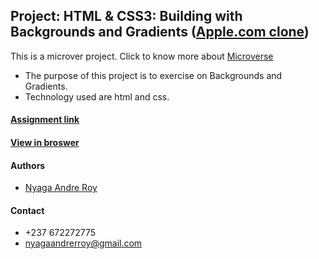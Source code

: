 ## Project: HTML & CSS3: Building with Backgrounds and Gradients ([Apple.com clone](https://web.archive.org/web/20140301004610/http://www.apple.com/))

This is a microver project. Click to know more about [Microverse](https://www.microverse.org/)
* The purpose of this project is to exercise on Backgrounds and Gradients.
* Technology used are html and css. 

#### [Assignment link](https://www.theodinproject.com/courses/html5-and-css3/lessons/building-with-backgrounds-and-gradients)

#### [View in broswer](https://roynyaga.github.io/microverse_building_with_backgrounds_and_radients/)


#### Authors
* [Nyaga Andre Roy](https://github.com/RoyNyaga)

#### Contact
* +237 672272775
* nyagaandrerroy@gmail.com
